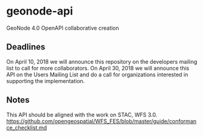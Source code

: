 # geonode-api
GeoNode 4.0 OpenAPI collaborative creation

## Deadlines
On April 10, 2018 we will announce this repository on the developers mailing list to call for more collaborators.
On April 30, 2018 we will announce this API on the Users Mailing List and do a call for organizations interested in supporting the implementation.

## Notes
This API should be aligned with the work on STAC, WFS 3.0.
https://github.com/opengeospatial/WFS_FES/blob/master/guide/conformance_checklist.md
